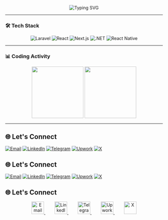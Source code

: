 <p align="center">
  <img src="https://readme-typing-svg.demolab.com?font=Fira+Code&weight=500&size=26&duration=4000&pause=1000&color=22C55E&center=true&vCenter=true&width=435&lines=Hi+%F0%9F%91%8B%2C+I'm+Dawit+Terefe;Full-Stack+Developer;From+Ethiopia+%F0%9F%87%AA%F0%9F%87%B9" alt="Typing SVG">
</p>

---

### 🛠️ Tech Stack
<p align="center">
  <img src="https://img.shields.io/badge/Laravel-FF2D20?logo=laravel&logoColor=white" alt="Laravel">
  <img src="https://img.shields.io/badge/React-20232A?logo=react" alt="React">
  <img src="https://img.shields.io/badge/Next.js-000000?logo=next.js&logoColor=white" alt="Next.js">
  <img src="https://img.shields.io/badge/.NET-512BD4?logo=.net&logoColor=white" alt=".NET">
  <img src="https://img.shields.io/badge/React_Native-20232A?logo=react" alt="React Native">
</p>

---

### 📊 Coding Activity
<p align="center">
  <img src="https://github-readme-stats.vercel.app/api?username=dawitterefe&show_icons=true&theme=dark&count_private=true&hide_border=true" height="165">
  <img src="https://github-readme-stats.vercel.app/api/top-langs/?username=dawitterefe&layout=compact&theme=dark&hide_border=true&langs_count=6" height="165">
</p>

---

## 🌐 Let's Connect

<p align="center">

[![Email](https://img.icons8.com/ios-filled/50/22C55E/gmail.png)](mailto:dawitterefe@outlook.com)
[![LinkedIn](https://img.icons8.com/ios-filled/50/22C55E/linkedin.png)](https://www.linkedin.com/in/dawit-terefe/)
[![Telegram](https://img.icons8.com/ios-filled/50/22C55E/telegram-app.png)](https://t.me/dawit_terefe)
[![Upwork](https://img.icons8.com/ios-filled/50/22C55E/upwork.png)](https://www.upwork.com/freelancers/~01a1d50dee01a4306a)
[![X](https://img.icons8.com/ios-filled/50/22C55E/twitterx--v1.png)](https://x.com/dawiterefe)

</p>

## 🌐 Let's Connect

<p align="center">

[![Email](https://img.icons8.com/ios-filled/60/22C55E/gmail.png)](mailto:dawitterefe@outlook.com)
[![LinkedIn](https://img.icons8.com/ios-filled/60/22C55E/linkedin.png)](https://www.linkedin.com/in/dawit-terefe/)
[![Telegram](https://img.icons8.com/ios-filled/60/22C55E/telegram-app.png)](https://t.me/dawit_terefe)
[![Upwork](https://img.icons8.com/ios-filled/60/22C55E/upwork.png)](https://www.upwork.com/freelancers/~01a1d50dee01a4306a)
[![X](https://img.icons8.com/ios-filled/60/22C55E/twitterx--v1.png)](https://x.com/dawiterefe)

</p>



## 🌐 Let's Connect

<div style="text-align: center;">
  <a href="mailto:dawitterefe@outlook.com" target="_blank" title="Email" style="margin: 0 15px;">
    <img src="https://img.icons8.com/ios-filled/48/22C55E/gmail.png" width="40" height="40" alt="Email">
  </a>
  <a href="https://www.linkedin.com/in/dawit-terefe/" target="_blank" title="LinkedIn" style="margin: 0 15px;">
    <img src="https://img.icons8.com/ios-filled/48/22C55E/linkedin.png" width="40" height="40" alt="LinkedIn">
  </a>
  <a href="https://t.me/dawit_terefe" target="_blank" title="Telegram" style="margin: 0 15px;">
    <img src="https://img.icons8.com/ios-filled/48/22C55E/telegram-app.png" width="40" height="40" alt="Telegram">
  </a>
  <a href="https://www.upwork.com/freelancers/~01a1d50dee01a4306a" target="_blank" title="Upwork" style="margin: 0 15px;">
    <img src="https://img.icons8.com/ios-filled/48/22C55E/upwork.png" width="40" height="40" alt="Upwork">
  </a>
  <a href="https://x.com/dawiterefe" target="_blank" title="X" style="margin: 0 15px;">
    <img src="https://img.icons8.com/ios-filled/48/22C55E/twitterx--v1.png" width="40" height="40" alt="X">
  </a>
</div>













